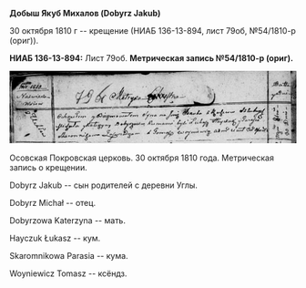 **Добыш Якуб Михалов (Dobyrz Jakub)**

30 октября 1810 г -- крещение (НИАБ 136-13-894, лист 79об, №54/1810-р
(ориг)).

**НИАБ 136-13-894:** Лист 79об. **Метрическая запись №54/1810-р
(ориг).**

![](./media/40ea5f0b7ecdafdb242e2188b1a871fcb012a27a.png)

Осовская Покровская церковь. 30 октября 1810 года. Метрическая запись о
крещении.

Dobyrz Jakub -- сын родителей с деревни Углы.

Dobyrz Michał -- отец.

Dobyrzowa Katerzyna -- мать.

Hayczuk Łukasz -- кум.

Skaromnikowa Parasia -- кума.

Woyniewicz Tomasz -- ксёндз.
